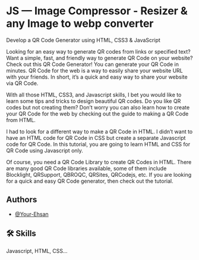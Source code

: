 
# JS — Image Compressor - Resizer & any Image to webp converter

Develop a QR Code Generator using HTML, CSS3 & JavaScript

Looking for an easy way to generate QR codes from links or specified text? Want a simple, fast, and friendly way to generate QR Code on your website? Check out this QR Code Generator! You can generate your QR Code in minutes. QR Code for the web is a way to easily share your website URL with your friends. In short, it’s a quick and easy way to share your website via QR Code.

With all those HTML, CSS3, and Javascript skills, I bet you would like to learn some tips and tricks to design beautiful QR codes. Do you like QR codes but not creating them? Don’t worry you can also learn how to create your QR Code for the web by checking out the guide to making a QR Code from HTML.

I had to look for a different way to make a QR Code in HTML. I didn’t want to have an HTML code for QR Code in CSS but create a separate Javascript code for QR Code. In this tutorial, you are going to learn HTML and CSS for QR Code using Javascript only.

Of course, you need a QR Code Library to create QR Codes in HTML. There are many good QR Code libraries available, some of them include Blocklight, QRSupport, QBROQC, QRSites, QRCodejs, etc. If you are looking for a quick and easy QR Code generator, then check out the tutorial.

## Authors

- [@Your-Ehsan](https://www.github.com/your-ehsan)

## 🛠 Skills

Javascript, HTML, CSS...